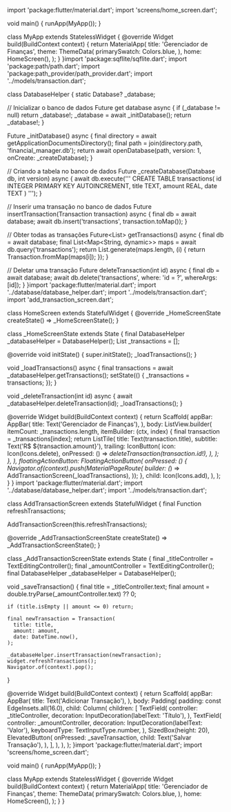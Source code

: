 import 'package:flutter/material.dart';
import 'screens/home_screen.dart';

void main() {
  runApp(MyApp());
}

class MyApp extends StatelessWidget {
  @override
  Widget build(BuildContext context) {
    return MaterialApp(
      title: 'Gerenciador de Finanças',
      theme: ThemeData(
        primarySwatch: Colors.blue,
      ),
      home: HomeScreen(),
    );
  }
}import 'package:sqflite/sqflite.dart';
import 'package:path/path.dart';
import 'package:path_provider/path_provider.dart';
import '../models/transaction.dart';

class DatabaseHelper {
  static Database? _database;
  
  // Inicializar o banco de dados
  Future<Database> get database async {
    if (_database != null) return _database!;
    _database = await _initDatabase();
    return _database!;
  }

  Future<Database> _initDatabase() async {
    final directory = await getApplicationDocumentsDirectory();
    final path = join(directory.path, 'financial_manager.db');
    return await openDatabase(path, version: 1, onCreate: _createDatabase);
  }

  // Criando a tabela no banco de dados
  Future<void> _createDatabase(Database db, int version) async {
    await db.execute('''
      CREATE TABLE transactions(
        id INTEGER PRIMARY KEY AUTOINCREMENT,
        title TEXT,
        amount REAL,
        date TEXT
      )
    ''');
  }

  // Inserir uma transação no banco de dados
  Future<void> insertTransaction(Transaction transaction) async {
    final db = await database;
    await db.insert('transactions', transaction.toMap());
  }

  // Obter todas as transações
  Future<List<Transaction>> getTransactions() async {
    final db = await database;
    final List<Map<String, dynamic>> maps = await db.query('transactions');
    return List.generate(maps.length, (i) {
      return Transaction.fromMap(maps[i]);
    });
  }

  // Deletar uma transação
  Future<void> deleteTransaction(int id) async {
    final db = await database;
    await db.delete('transactions', where: 'id = ?', whereArgs: [id]);
  }
}import 'package:flutter/material.dart';
import '../database/database_helper.dart';
import '../models/transaction.dart';
import 'add_transaction_screen.dart';

class HomeScreen extends StatefulWidget {
  @override
  _HomeScreenState createState() => _HomeScreenState();
}

class _HomeScreenState extends State<HomeScreen> {
  final DatabaseHelper _databaseHelper = DatabaseHelper();
  List<Transaction> _transactions = [];

  @override
  void initState() {
    super.initState();
    _loadTransactions();
  }

  void _loadTransactions() async {
    final transactions = await _databaseHelper.getTransactions();
    setState(() {
      _transactions = transactions;
    });
  }

  void _deleteTransaction(int id) async {
    await _databaseHelper.deleteTransaction(id);
    _loadTransactions();
  }

  @override
  Widget build(BuildContext context) {
    return Scaffold(
      appBar: AppBar(
        title: Text('Gerenciador de Finanças'),
      ),
      body: ListView.builder(
        itemCount: _transactions.length,
        itemBuilder: (ctx, index) {
          final transaction = _transactions[index];
          return ListTile(
            title: Text(transaction.title),
            subtitle: Text('R\$ ${transaction.amount}'),
            trailing: IconButton(
              icon: Icon(Icons.delete),
              onPressed: () => _deleteTransaction(transaction.id!),
            ),
          );
        },
      ),
      floatingActionButton: FloatingActionButton(
        onPressed: () {
          Navigator.of(context).push(MaterialPageRoute(
            builder: (_) => AddTransactionScreen(_loadTransactions),
          ));
        },
        child: Icon(Icons.add),
      ),
    );
  }
}
import 'package:flutter/material.dart';
import '../database/database_helper.dart';
import '../models/transaction.dart';

class AddTransactionScreen extends StatefulWidget {
  final Function refreshTransactions;

  AddTransactionScreen(this.refreshTransactions);

  @override
  _AddTransactionScreenState createState() => _AddTransactionScreenState();
}

class _AddTransactionScreenState extends State<AddTransactionScreen> {
  final _titleController = TextEditingController();
  final _amountController = TextEditingController();
  final DatabaseHelper _databaseHelper = DatabaseHelper();

  void _saveTransaction() {
    final title = _titleController.text;
    final amount = double.tryParse(_amountController.text) ?? 0;

    if (title.isEmpty || amount <= 0) return;

    final newTransaction = Transaction(
      title: title,
      amount: amount,
      date: DateTime.now(),
    );

    _databaseHelper.insertTransaction(newTransaction);
    widget.refreshTransactions();
    Navigator.of(context).pop();
  }

  @override
  Widget build(BuildContext context) {
    return Scaffold(
      appBar: AppBar(
        title: Text('Adicionar Transação'),
      ),
      body: Padding(
        padding: const EdgeInsets.all(16.0),
        child: Column(
          children: [
            TextField(
              controller: _titleController,
              decoration: InputDecoration(labelText: 'Título'),
            ),
            TextField(
              controller: _amountController,
              decoration: InputDecoration(labelText: 'Valor'),
              keyboardType: TextInputType.number,
            ),
            SizedBox(height: 20),
            ElevatedButton(
              onPressed: _saveTransaction,
              child: Text('Salvar Transação'),
            ),
          ],
        ),
      ),
    );
  }import 'package:flutter/material.dart';
import 'screens/home_screen.dart';

void main() {
  runApp(MyApp());
}

class MyApp extends StatelessWidget {
  @override
  Widget build(BuildContext context) {
    return MaterialApp(
      title: 'Gerenciador de Finanças',
      theme: ThemeData(
        primarySwatch: Colors.blue,
      ),
      home: HomeScreen(),
    );
  }
}
